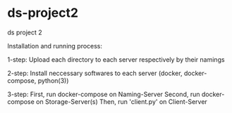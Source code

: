 # ds-project2
ds project 2

Installation and running process:

1-step:
Upload each directory to each server respectively by their namings

2-step:
Install neccessary softwares to each server (docker, docker-compose, python(3))

3-step:
First, run docker-compose on Naming-Server
Second, run docker-compose on Storage-Server(s)
Then, run 'client.py' on Client-Server
